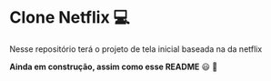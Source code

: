# Clone Netflix :computer:
Nesse repositório terá o projeto de tela inicial baseada na da netflix

**Ainda em construção, assim como esse README** :smiley: :page_facing_up: 